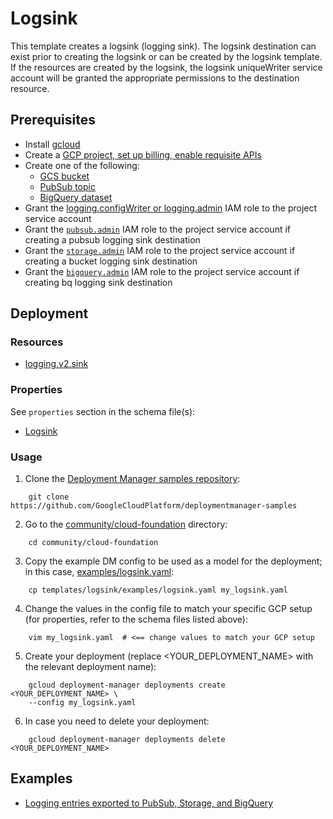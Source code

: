 # Logsink

This template creates a logsink (logging sink). The logsink destination can exist prior to creating the logsink or can be created by the logsink template. If the resources are created by the logsink, the logsink uniqueWriter service account will be granted the appropriate permissions to the destination resource.

## Prerequisites

- Install [gcloud](https://cloud.google.com/sdk)
- Create a [GCP project, set up billing, enable requisite APIs](../project/README.md)
- Create one of the following:
    - [GCS bucket](https://cloud.google.com/storage/docs/json_api/v1/buckets)
    - [PubSub topic](https://cloud.google.com/pubsub/docs/reference/rest/v1/projects.topics)
    - [BigQuery dataset](https://cloud.google.com/bigquery/docs/reference/rest/v2/datasets)
- Grant the [logging.configWriter or logging.admin](https://cloud.google.com/logging/docs/access-control) IAM role to the project service account
- Grant the [`pubsub.admin`](https://cloud.google.com/pubsub/docs/access-control) IAM role to the project service account if creating a pubsub logging sink destination
- Grant the [`storage.admin`](https://cloud.google.com/storage/docs/access-control/iam-roles) IAM role to the project service account if creating a bucket logging sink destination
- Grant the [`bigquery.admin`](https://cloud.google.com/bigquery/docs/access-control) IAM role to the project service account if creating bq logging sink destination

## Deployment

### Resources

- [logging.v2.sink](https://cloud.google.com/logging/docs/reference/v2/rest/v2/projects.sinks)

### Properties

See `properties` section in the schema file(s):

-  [Logsink](logsink.py.schema)

### Usage

1. Clone the [Deployment Manager samples repository](https://github.com/GoogleCloudPlatform/deploymentmanager-samples):

```shell
    git clone https://github.com/GoogleCloudPlatform/deploymentmanager-samples
```

2. Go to the [community/cloud-foundation](../../) directory:

```shell
    cd community/cloud-foundation
```

3. Copy the example DM config to be used as a model for the deployment; in this case, [examples/logsink.yaml](examples/logsink.yaml):

```shell
    cp templates/logsink/examples/logsink.yaml my_logsink.yaml
```

4. Change the values in the config file to match your specific GCP setup (for properties, refer to the schema files listed above):

```shell
    vim my_logsink.yaml  # <== change values to match your GCP setup
```

5. Create your deployment (replace <YOUR_DEPLOYMENT_NAME> with the relevant deployment name):

```shell
    gcloud deployment-manager deployments create <YOUR_DEPLOYMENT_NAME> \
    --config my_logsink.yaml
```

6. In case you need to delete your deployment:

```shell
    gcloud deployment-manager deployments delete <YOUR_DEPLOYMENT_NAME>
```

## Examples

- [Logging entries exported to PubSub, Storage, and BigQuery](examples/logsink.yaml)
